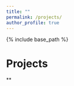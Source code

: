 ```yaml
---
title: ""
permalink: /projects/
author_profile: true
---
```


{% include base_path %}

Projects
======

**
